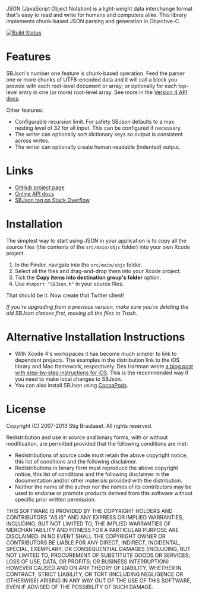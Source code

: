 JSON (JavaScript Object Notation) is a light-weight data interchange
format that's easy to read and write for humans and computers alike.
This library implements chunk-based JSON parsing and generation in
Objective-C.

[![Build Status](https://travis-ci.org/stig/json-framework.png?branch=master)](https://travis-ci.org/stig/json-framework)

Features
========

SBJson's number one feature is chunk-based operation. Feed the parser one or
more chunks of UTF8-encoded data and it will call a block you provide with each
root-level document or array; or optionally for each top-level entry in one (or
more) root-level array. See more in the [Version 4 API
docs](http://sbjson.org/api/4.0/Classes/SBJson4Parser.html).

Other features:

* Configurable recursion limit. For safety SBJson defaults to a max nesting
  level of 32 for all input. This can be configured if necessary.
* The writer can optionally sort dictionary keys so output is consistent across writes.
* The writer can optionally create human-readable (indented) output.

Links
=====

* [GitHub project page](http://github.com/stig/json-framework)
* [Online API docs](http://sbjson.org/api/4.0)
* [SBJson tag on Stack Overflow](http://stackoverflow.com/questions/tagged/sbjson)


Installation
============

The simplest way to start using JSON in your application is to copy all
the source files (the contents of the `src/main/objc` folder) into your own
Xcode project.

1. In the Finder, navigate into the `src/main/objc` folder.
2. Select all the files and drag-and-drop them into your Xcode project.
3. Tick the **Copy items into destination group's folder** option.
4. Use `#import "SBJson.h"` in  your source files.

That should be it. Now create that Twitter client!

*If you're upgrading from a previous version, make sure you're deleting the
old SBJson classes first, moving all the files to Trash.*


Alternative Installation Instructions
=====================================

* With Xcode 4's workspaces it has become much simpler to link to dependant
projects. The examples in the distribution link to the iOS library and Mac
framework, respectively. Des Hartman wrote [a blog post with step-by-step
instructions for iOS][link-ios]. This is the recommended way if you need to
make local changes to SBJson.
* You can also install SBJson using [CocoaPods](http://cocoapods.org).

[link-ios]: http://deshartman.wordpress.com/2011/09/02/configuring-sbjson-framework-for-xcode-4-2/


License
=======

Copyright (C) 2007-2013 Stig Brautaset. All rights reserved.

Redistribution and use in source and binary forms, with or without
modification, are permitted provided that the following conditions are met:

* Redistributions of source code must retain the above copyright notice, this
  list of conditions and the following disclaimer.
* Redistributions in binary form must reproduce the above copyright notice,
  this list of conditions and the following disclaimer in the documentation
  and/or other materials provided with the distribution.
* Neither the name of the author nor the names of its contributors may be used
  to endorse or promote products derived from this software without specific
  prior written permission.

THIS SOFTWARE IS PROVIDED BY THE COPYRIGHT HOLDERS AND CONTRIBUTORS "AS IS"
AND ANY EXPRESS OR IMPLIED WARRANTIES, INCLUDING, BUT NOT LIMITED TO, THE
IMPLIED WARRANTIES OF MERCHANTABILITY AND FITNESS FOR A PARTICULAR PURPOSE ARE
DISCLAIMED. IN NO EVENT SHALL THE COPYRIGHT OWNER OR CONTRIBUTORS BE LIABLE
FOR ANY DIRECT, INDIRECT, INCIDENTAL, SPECIAL, EXEMPLARY, OR CONSEQUENTIAL
DAMAGES (INCLUDING, BUT NOT LIMITED TO, PROCUREMENT OF SUBSTITUTE GOODS OR
SERVICES; LOSS OF USE, DATA, OR PROFITS; OR BUSINESS INTERRUPTION) HOWEVER
CAUSED AND ON ANY THEORY OF LIABILITY, WHETHER IN CONTRACT, STRICT LIABILITY,
OR TORT (INCLUDING NEGLIGENCE OR OTHERWISE) ARISING IN ANY WAY OUT OF THE USE
OF THIS SOFTWARE, EVEN IF ADVISED OF THE POSSIBILITY OF SUCH DAMAGE.
